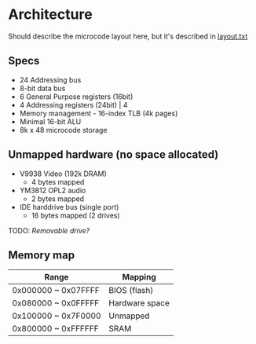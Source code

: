 Architecture
============

Should describe the microcode layout here, but it's described in [layout.txt](../microcode/layout.txt)

Specs
-----

* 24 Addressing bus
* 8-bit data bus
* 6 General Purpose registers (16bit)
* 4 Addressing registers (24bit) | 4
* Memory management - 16-index TLB (4k pages)
* Minimal 16-bit ALU
* 8k x 48 microcode storage

Unmapped hardware (no space allocated)
-----------------
* V9938 Video (192k DRAM)
	* 4 bytes mapped
* YM3812 OPL2 audio
	* 2 bytes mapped
* IDE harddrive bus (single port)
	* 16 bytes mapped (2 drives)

TODO: _Removable drive?_

Memory map
----------

Range | Mapping
--- | ---
0x000000 ~ 0x07FFFF | BIOS (flash)
0x080000 ~ 0x0FFFFF | Hardware space
0x100000 ~ 0x7F0000 | Unmapped
0x800000 ~ 0xFFFFFF | SRAM

